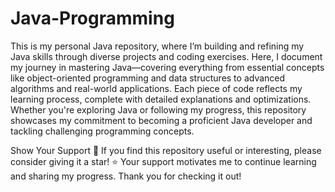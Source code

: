 # Java-Programming
This is my personal Java repository, where I’m building and refining my Java skills through diverse projects and coding exercises. Here, I document my journey in mastering Java—covering everything from essential concepts like object-oriented programming and data structures to advanced algorithms and real-world applications. Each piece of code reflects my learning process, complete with detailed explanations and optimizations. Whether you're exploring Java or following my progress, this repository showcases my commitment to becoming a proficient Java developer and tackling challenging programming concepts.

Show Your Support 🌟
If you find this repository useful or interesting, please consider giving it a star! ⭐️ Your support motivates me to continue learning and sharing my progress. Thank you for checking it out!
